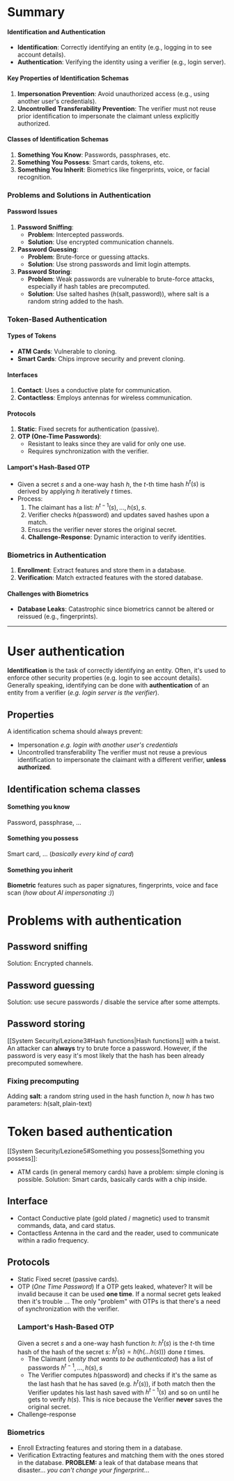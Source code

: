 # Summary
#### **Identification and Authentication**
- **Identification**: Correctly identifying an entity (e.g., logging in to see account details).
- **Authentication**: Verifying the identity using a verifier (e.g., login server).
#### **Key Properties of Identification Schemas**
1. **Impersonation Prevention**: Avoid unauthorized access (e.g., using another user's credentials).
2. **Uncontrolled Transferability Prevention**: The verifier must not reuse prior identification to impersonate the claimant unless explicitly authorized.
#### **Classes of Identification Schemas**
1. **Something You Know**: Passwords, passphrases, etc.
2. **Something You Possess**: Smart cards, tokens, etc.
3. **Something You Inherit**: Biometrics like fingerprints, voice, or facial recognition.
### Problems and Solutions in Authentication
#### **Password Issues**
1. **Password Sniffing**:
   - **Problem**: Intercepted passwords.
   - **Solution**: Use encrypted communication channels.
2. **Password Guessing**:
   - **Problem**: Brute-force or guessing attacks.
   - **Solution**: Use strong passwords and limit login attempts.
3. **Password Storing**:
   - **Problem**: Weak passwords are vulnerable to brute-force attacks, especially if hash tables are precomputed.
   - **Solution**: Use salted hashes ($h(\text{salt}, \text{password})$), where salt is a random string added to the hash.
### Token-Based Authentication
#### **Types of Tokens**
- **ATM Cards**: Vulnerable to cloning.
- **Smart Cards**: Chips improve security and prevent cloning.
#### **Interfaces**
1. **Contact**: Uses a conductive plate for communication.
2. **Contactless**: Employs antennas for wireless communication.
#### **Protocols**
1. **Static**: Fixed secrets for authentication (passive).
2. **OTP (One-Time Passwords)**:
   - Resistant to leaks since they are valid for only one use.
   - Requires synchronization with the verifier.
#### **Lamport's Hash-Based OTP**
- Given a secret $s$ and a one-way hash $h$, the $t$-th time hash $h^t(s)$ is derived by applying $h$ iteratively $t$ times.
- Process:
  1. The claimant has a list: $h^{t-1}(s), \dots , h(s), s$.
  2. Verifier checks $h(\text{password})$ and updates saved hashes upon a match.
  3. Ensures the verifier never stores the original secret.
  4. **Challenge-Response**: Dynamic interaction to verify identities.
### Biometrics in Authentication
1. **Enrollment**: Extract features and store them in a database.
2. **Verification**: Match extracted features with the stored database.
#### **Challenges with Biometrics**
- **Database Leaks**: Catastrophic since biometrics cannot be altered or reissued (e.g., fingerprints).
---
# User authentication
**Identification** is the task of correctly identifying an entity. Often, it's used to enforce other security properties (e.g. login to see account details). Generally speaking, identifying can be done with **authentication** of an entity from a verifier (*e.g. login server is the verifier*).
## Properties
A identification schema should always prevent:
- Impersonation
  *e.g. login with another user's credentials*
- Uncontrolled transferability
  The verifier must not reuse a previous identification to impersonate the claimant with a different verifier, **unless authorized**.
## Identification schema classes
#### Something you know
Password, passphrase, $\dots$
#### Something you possess
Smart card, $\dots$ (*basically every kind of card*)
#### Something you inherit
**Biometric** features such as paper signatures, fingerprints, voice and face scan (*how about AI impersonating :)*)
# Problems with authentication
## Password sniffing
Solution: Encrypted channels.
## Password guessing
Solution: use secure passwords / disable the service after some attempts.
## Password storing
[[System Security/Lezione3#Hash functions|Hash functions]] with a twist.
An attacker can **always** try to brute force a password.
However, if the password is very easy it's most likely that the hash has been already precomputed somewhere.
### Fixing precomputing
Adding **salt**: a random string used in the hash function $h$, now $h$ has two parameters: $h(\text{salt}, \text{plain-text})$ 
# Token based authentication
[[System Security/Lezione5#Something you possess|Something you possess]]:
- ATM cards (in general memory cards) have a problem: simple cloning is possible.
Solution:
Smart cards, basically cards with a chip inside.
## Interface
- Contact
  Conductive plate (gold plated / magnetic) used to transmit commands, data, and card status.
- Contactless
  Antenna in the card and the reader, used to communicate within a radio frequency.
## Protocols
- Static
  Fixed secret (passive cards).
- OTP (*One Time Password*)
  If a OTP gets leaked, whatever? It will be invalid because it can be used **one time**. If a normal secret gets leaked then it's trouble $\dots$ 
  The only "problem" with OTPs is that there's a need of synchronization with the verifier.
  ### Lamport's Hash-Based OTP
  Given a secret $s$ and a one-way hash function $h$:
  $h^{t}(s)$ is the $t$-th time hash of the hash of the secret $s$:
  $h^{t}(s) = h(h(\dots h(s)))$ done $t$ times.
  - The Claimant (*entity that wants to be authenticated*) has a list of passwords $h^{t-1}, \dots , h(s), s$
  - The Verifier computes $h(\text{password})$ and checks if it's the same as the last hash that he has saved (e.g. $h^t(s)$), if both match then the Verifier updates his last hash saved with $h^{t-1}(s)$ and so on until he gets to verify $h(s)$. This is nice because the Verifier **never** saves the original secret.
- Challenge-response
### Biometrics
- Enroll
  Extracting features and storing them in a database.
- Verification
  Extracting features and matching them with the ones stored in the database.
**PROBLEM:** a leak of that database means that disaster... *you can't change your fingerprint*...